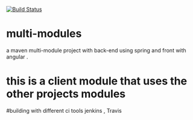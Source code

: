 [![Build Status](https://travis-ci.com/Be55am/multi-modules.svg?token=RBsgyJK4xPz7TXbNknq4&branch=master)](https://travis-ci.com/Be55am/multi-modules)

# multi-modules
a maven multi-module project with back-end using spring and front with angular .

# this is a client module that uses the other projects modules

#building with different ci tools 
jenkins , Travis 
